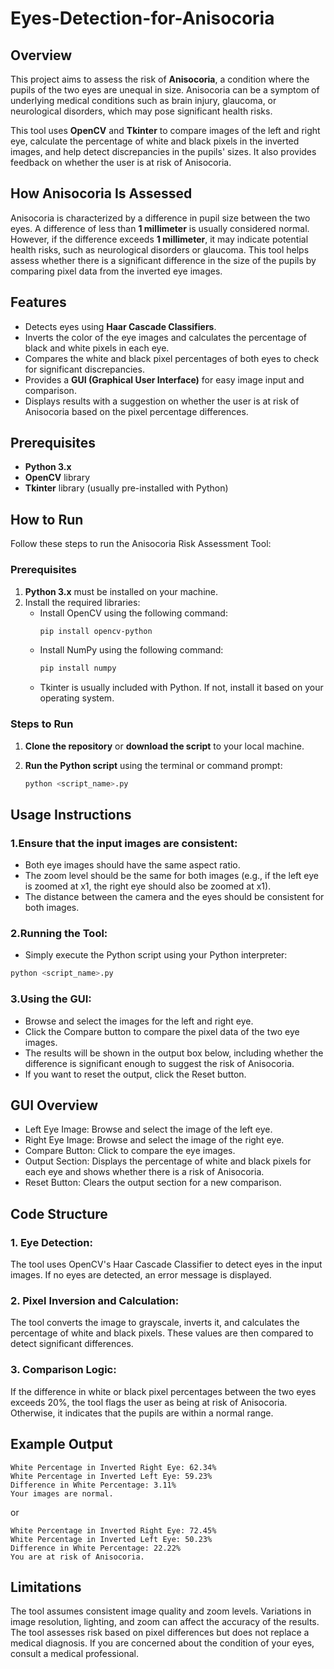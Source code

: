 # Eyes-Detection-for-Anisocoria

## Overview

This project aims to assess the risk of **Anisocoria**, a condition where the pupils of the two eyes are unequal in size. Anisocoria can be a symptom of underlying medical conditions such as brain injury, glaucoma, or neurological disorders, which may pose significant health risks.

This tool uses **OpenCV** and **Tkinter** to compare images of the left and right eye, calculate the percentage of white and black pixels in the inverted images, and help detect discrepancies in the pupils' sizes. It also provides feedback on whether the user is at risk of Anisocoria.

## How Anisocoria Is Assessed

Anisocoria is characterized by a difference in pupil size between the two eyes. A difference of less than **1 millimeter** is usually considered normal. However, if the difference exceeds **1 millimeter**, it may indicate potential health risks, such as neurological disorders or glaucoma. This tool helps assess whether there is a significant difference in the size of the pupils by comparing pixel data from the inverted eye images.

## Features

- Detects eyes using **Haar Cascade Classifiers**.
- Inverts the color of the eye images and calculates the percentage of black and white pixels in each eye.
- Compares the white and black pixel percentages of both eyes to check for significant discrepancies.
- Provides a **GUI (Graphical User Interface)** for easy image input and comparison.
- Displays results with a suggestion on whether the user is at risk of Anisocoria based on the pixel percentage differences.

## Prerequisites

- **Python 3.x**
- **OpenCV** library
- **Tkinter** library (usually pre-installed with Python)

## How to Run
Follow these steps to run the Anisocoria Risk Assessment Tool:

### Prerequisites
1. **Python 3.x** must be installed on your machine.
2. Install the required libraries:
   - Install OpenCV using the following command:
     ```bash
     pip install opencv-python
     ```
   - Install NumPy using the following command:
     ```bash
     pip install numpy
     ```
   - Tkinter is usually included with Python. If not, install it based on your operating system.

### Steps to Run
1. **Clone the repository** or **download the script** to your local machine.

2. **Run the Python script** using the terminal or command prompt:
   ```bash
   python <script_name>.py
   ```

## Usage Instructions
### 1.Ensure that the input images are consistent:

+ Both eye images should have the same aspect ratio.
+ The zoom level should be the same for both images (e.g., if the left eye is zoomed at x1, the right eye should also be zoomed at x1).
+ The distance between the camera and the eyes should be consistent for both images.

### 2.Running the Tool:
+ Simply execute the Python script using your Python interpreter:
```bash
python <script_name>.py
```

### 3.Using the GUI:
+ Browse and select the images for the left and right eye.
+ Click the Compare button to compare the pixel data of the two eye images.
+ The results will be shown in the output box below, including whether the difference is significant enough to suggest the risk of Anisocoria.
+ If you want to reset the output, click the Reset button.

## GUI Overview
+ Left Eye Image: Browse and select the image of the left eye.
+ Right Eye Image: Browse and select the image of the right eye.
+ Compare Button: Click to compare the eye images.
+ Output Section: Displays the percentage of white and black pixels for each eye and shows whether there is a risk of Anisocoria.
+ Reset Button: Clears the output section for a new comparison.

## Code Structure
### 1. Eye Detection:
The tool uses OpenCV's Haar Cascade Classifier to detect eyes in the input images. If no eyes are detected, an error message is displayed.
### 2. Pixel Inversion and Calculation:
The tool converts the image to grayscale, inverts it, and calculates the percentage of white and black pixels. These values are then compared to detect significant differences.
### 3. Comparison Logic:
If the difference in white or black pixel percentages between the two eyes exceeds 20%, the tool flags the user as being at risk of Anisocoria. Otherwise, it indicates that the pupils are within a normal range.

## Example Output
```plaintext
White Percentage in Inverted Right Eye: 62.34%
White Percentage in Inverted Left Eye: 59.23%
Difference in White Percentage: 3.11%
Your images are normal.
```

or

```plaintext
White Percentage in Inverted Right Eye: 72.45%
White Percentage in Inverted Left Eye: 50.23%
Difference in White Percentage: 22.22%
You are at risk of Anisocoria.
```

## Limitations
The tool assumes consistent image quality and zoom levels. Variations in image resolution, lighting, and zoom can affect the accuracy of the results.
The tool assesses risk based on pixel differences but does not replace a medical diagnosis. If you are concerned about the condition of your eyes, consult a medical professional.
